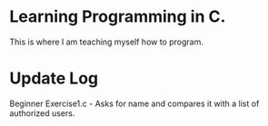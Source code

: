 # Learning Programming in C.
This is where I am teaching myself how to program. 

# Update Log
Beginner Exercise1.c - Asks for name and compares it with a list of authorized users.